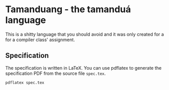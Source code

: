 # Tamanduang - the tamanduá language

This is a shitty language that you should avoid and it was only created for a
for a compiler class' assignment.

## Specification

The specification is written in LaTeX. You can use pdflatex to generate the
specification PDF from the source file `spec.tex`.

    pdflatex spec.tex
